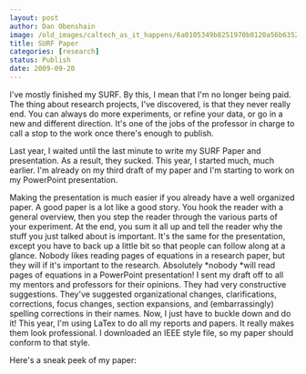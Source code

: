 ```yaml
---
layout: post
author: Dan Obenshain
image: /old_images/caltech_as_it_happens/6a0105349b8251970b0120a56b6352970b.png
title: SURF Paper
categories: [research]
status: Publish
date: 2009-09-20
---
```



I've mostly finished my SURF. By this, I mean that I'm no longer being paid. The thing about research projects, I've discovered, is that they never really end. You can always do more experiments, or refine your data, or go in a new and different direction. It's one of the jobs of the professor in charge to call a stop to the work once there's enough to publish.

Last year, I waited until the last minute to write my SURF Paper and presentation. As a result, they sucked. This year, I started much, much earlier. I'm already on my third draft of my paper and I'm starting to work on my PowerPoint presentation.

Making the presentation is much easier if you already have a well organized paper. A good paper is a lot like a good story. You hook the reader with a general overview, then you step the reader through the various parts of your experiment. At the end, you sum it all up and tell the reader why the stuff you just talked about is important. It's the same for the presentation, except you have to back up a little bit so that people can follow along at a glance. Nobody likes reading pages of equations in a research paper, but they will if it's important to the research. Absolutely *nobody *will read pages of equations in a PowerPoint presentation!
I sent my draft off to all my mentors and professors for their opinions. They had very constructive suggestions. They've suggested organizational changes, clarifications, corrections, focus changes, section expansions, and (embarrassingly) spelling corrections in their names. Now, I just have to buckle down and do it!
This year, I'm using LaTex to do all my reports and papers. It really makes them look professional. I downloaded an IEEE style file, so my paper should conform to that style.

Here's a sneak peek of my paper:
